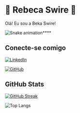 # 🐞 Rebeca Swire 🐞

Olá! Eu sou a Beka Swire!

<!--
**BekaSwire/BekaSwire** is a ✨ _special_ ✨ repository because its `README.md` (this file) appears on your GitHub profile.

Here are some ideas to get you started:

- 🔭 I’m currently working on ...
- 🌱 I’m currently learning ...
- 👯 I’m looking to collaborate on ...
- 🤔 I’m looking for help with ...
- 💬 Ask me about ...
- 📫 How to reach me: ...
- 😄 Pronouns: ...
- ⚡ Fun fact: ...
-->

![Snake animation](https://github.com/BekaSwire/BekSwire/blob/output/github-contribution-grid-snake.svg)****

## Conecte-se comigo
[![LinkedIn](https://img.shields.io/badge/LinkedIn-000?style=for-the-badge&logo=linkedin&logoColor=0E76A8)](https://www.linkedin.com/in/rebeca-swire/)

[![GitHub](https://img.shields.io/badge/GitHub-000?style=for-the-badge&logo=github&logoColor=)](https://github.com/BekaSwire)

## GitHub Stats

[![GitHub Streak](https://streak-stats.demolab.com/?user=BekaSwire&theme=bear&background=000&border=30A3DC&dates=FFF)](https://git.io/streak-stats)

![Top Langs](https://github-readme-stats-git-masterrstaa-rickstaa.vercel.app/api/top-langs/?username=BekaSwire&bg_color=000&border_color=30A3DC&title_color=E94D5F&text_color=FFF)
